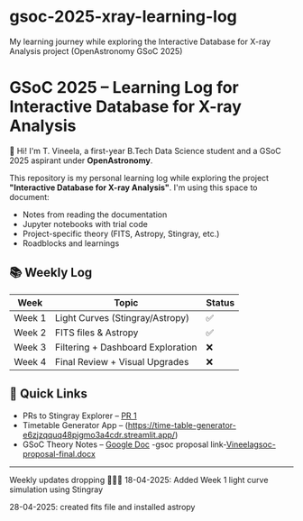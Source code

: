 # gsoc-2025-xray-learning-log
My learning journey while exploring the Interactive Database for X-ray Analysis project (OpenAstronomy GSoC 2025)
# GSoC 2025 – Learning Log for Interactive Database for X-ray Analysis

👋 Hi! I'm T. Vineela, a first-year B.Tech Data Science student and a GSoC 2025 aspirant under **OpenAstronomy**.

This repository is my personal learning log while exploring the project **"Interactive Database for X-ray Analysis"**. I'm using this space to document:
- Notes from reading the documentation
- Jupyter notebooks with trial code
- Project-specific theory (FITS, Astropy, Stingray, etc.)
- Roadblocks and learnings

## 📚 Weekly Log
| Week | Topic | Status |
|------|-------|--------|
| Week 1 | Light Curves (Stingray/Astropy) | ✅ |
| Week 2 | FITS files & Astropy |✅ |
| Week 3 | Filtering + Dashboard Exploration | ❌ |
| Week 4 | Final Review + Visual Upgrades | ❌ |

## 📎 Quick Links
- PRs to Stingray Explorer – [PR 1](https://github.com/StingraySoftware/StingrayExplorer/pull/1)
- Timetable Generator App – (https://time-table-generator-e6zjzqquq48pjgmo3a4cdr.streamlit.app/)
- GSoC Theory Notes – [Google Doc](https://docs.google.com/document/d/1DWKQ0ox02FV9tihuSPNnfIppGXAsjUckrnEIQi7hUOw/edit?usp=sharing)
-gsoc proposal link-[Vineelagsoc-proposal-final.docx](https://github.com/user-attachments/files/19731262/Vineelagsoc-proposal-final.docx)
---

Weekly updates dropping 👩‍💻✨
18-04-2025: Added Week 1 light curve simulation using Stingray 

28-04-2025: created fits file and installed astropy
